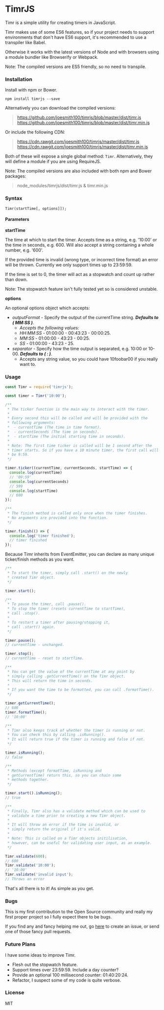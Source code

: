 # TimrJS
Timr is a simple utility for creating timers in JavaScript.

Timr makes use of some ES6 features, so if your project needs to support environments that don't have ES6 support, it's recommended to use a transpiler like Babel.

Otherwise it works with the latest versions of Node and with browsers using a module bundler like Browserify or Webpack.

Note: The compiled versions are ES5 friendly, so no need to transpile.
### Installation
Install with npm or Bower.
```
npm install timrjs --save
```

Alternatively you can download the compiled versions:
> https://github.com/joesmith100/timrjs/blob/master/dist/timr.js
> https://github.com/joesmith100/timrjs/blob/master/dist/timr.min.js

Or include the following CDN:
> https://cdn.rawgit.com/joesmith100/timrjs/master/dist/timr.js
> https://cdn.rawgit.com/joesmith100/timrjs/master/dist/timr.min.js

Both of these will expose a single global method: `Timr`.
Alternatively, they will define a module if you are using RequireJS.

Note: The compiled versions are also included with both npm and Bower packages:
>node_modules/timrjs/dist/timr.js & timr.min.js

### Syntax
```
Timr(startTime[, options]]);
```

#### Parameters
**startTime**

The time at which to start the timer. Accepts time as a string, e.g. '10:00' or the time in seconds, e.g. 600. Will also accept a string containing a whole number, e.g. '600'.

If the provided time is invalid (wrong type, or incorrect time format) an error will be thrown. Currently we only support times up to 23:59:59.

If the time is set to 0, the timer will act as a stopwatch and count up rather than down.

Note: The stopwatch feature isn't fully tested yet so is considered unstable.

**options**

An optional options object which accepts:
 - _outputFormat_ - Specify the output of the currentTime string. **_Defaults to ( MM:SS )_**.
   - _Accepts the following values:_
   - _HH:MM:SS_ - 01:00:00 - 00:43:23 - 00:00:25.
   - _MM:SS_ - 01:00:00 - 43:23 - 00:25.
   - _SS_ - 01:00:00 - 43:23 - 25.
 - _separator_ - Specify how the time output is separated, e.g. 10:00 or 10-00. **_Defaults to ( : )_**.
   - Accepts any string value, so you could have 10foobar00 if you really want to.

### Usage
```js
const Timr = require('timrjs');

const timer = Timr('10:00');

/**
 * The ticker function is the main way to interact with the timer.
 *
 * Every second this will be called and will be provided with the
 * following arguments:
 *  - currentTime (The time in time format).
 *  - currentSeconds (The time in seconds).
 *  - startTime (The initial starting time in seconds).
 *
 * Note: The first time ticker is called will be 1 second after the
 * timer starts. So if you have a 10 minute timer, the first call will
 * be 9:59.
 */

timer.ticker((currentTime, currentSeconds, startTime) => {
  console.log(currentTime)
  // '09:59'
  console.log(currentSeconds)
  // 599
  console.log(startTime)
  // 600
});

/**
 * The finish method is called only once when the timer finishes.
 * No arguments are provided into the function.
 */

timer.finish(() => {
  console.log('timer finished');
  // timer finished
});
```
Because Timr inherits from EventEmitter, you can declare as many unique ticker/finish methods as you want.
```js
/**
 * To start the timer, simply call .start() on the newly
 * created Timr object.
 */

timer.start();

/**
 * To pause the timer, call .pause().
 * To stop the timer (resets currentTime to startTime),
 * call .stop().
 *
 * To restart a timer after pausing/stopping it,
 * call .start() again.
 */

timer.pause();
// currentTime - unchanged.

timer.stop();
// currentTime - reset to startTime.

/**
 * You can get the value of the currentTime at any point by
 * simply calling .getCurrentTime() on the Timr object.
 * This will return the time in seconds.
 *
 * If you want the time to be formatted, you can call .formatTime().
 */

timer.getCurrentTime();
// 600
timer.formatTime();
// '10:00'

/**
 * Timr also keeps track of whether the timer is running or not.
 * You can check this by calling .isRunning().
 * It will return true if the timer is running and false if not.
 */

timer.isRunning();
// false

/**
 * Methods (except formatTime, isRunning and
 * getCurrentTime) return this, so you can chain some
 * methods together.
 */

timer.start().isRunning();
// true

/**
 * Finally, Timr also has a validate method which can be used to
 * validate a time prior to creating a new Timr object.
 *
 * It will throw an error if the time is invalid, or
 * simply return the original if it's valid.
 *
 * Note: This is called on a Timr objects initilisation,
 * however, can be useful for validating user input, as an example.
 */

Timr.validate(600);
// 600
Timr.validate('10:00');
// '10:00'
Timr.validate('invalid input');
// Throws an error
```
That's all there is to it! As simple as you get.
### Bugs
This is my first contribution to the Open Source community and really my first proper project so I fully expect there to be bugs.

If you find any and fancy helping me out, go [here](https://github.com/joesmith100/timrjs/issues) to create an issue, or send one of those fancy pull requests.
### Future Plans
I have some ideas to improve Timr.
 - Flesh out the stopwatch feature.
 - Support times over 23:59:59. Include a day counter?
 - Provide an optional 100 millisecond counter: 01:40:20:24.
 - Refactor, I suspect some of my code is quite verbose.

### License
MIT
